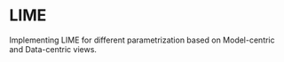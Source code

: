 # LIME

Implementing LIME for different parametrization based on Model-centric and Data-centric views. 
